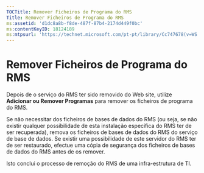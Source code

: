 ```yaml
---
TOCTitle: Remover Ficheiros de Programa do RMS
Title: Remover Ficheiros de Programa do RMS
ms:assetid: 'd1dc8a8b-f8de-487f-87b4-2174d449f0bc'
ms:contentKeyID: 18124189
ms:mtpsurl: 'https://technet.microsoft.com/pt-pt/library/Cc747678(v=WS.10)'
---
```


Remover Ficheiros de Programa do RMS
====================================

Depois de o serviço do RMS ter sido removido do Web site, utilize **Adicionar ou Remover Programas** para remover os ficheiros de programa do RMS.

Se não necessitar dos ficheiros de bases de dados do RMS (ou seja, se não existir qualquer possibilidade de esta instalação específica do RMS ter de ser recuperada), remova os ficheiros de bases de dados do RMS do serviço de base de dados. Se existir uma possibilidade de este servidor do RMS ter de ser restaurado, efectue uma cópia de segurança dos ficheiros de bases de dados do RMS antes de os remover.

Isto conclui o processo de remoção do RMS de uma infra-estrutura de TI.
